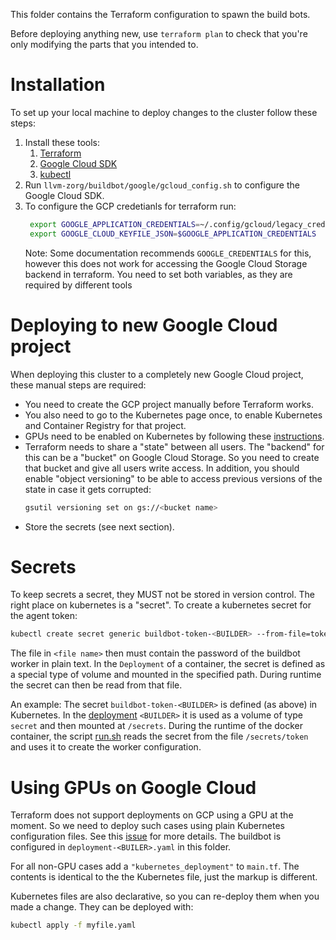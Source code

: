 This folder contains the Terraform configuration to spawn the build bots.

Before deploying anything new, use `terraform plan` to check that you're only 
modifying the parts that you intended to.


# Installation

To set up your local machine to deploy changes to the cluster follow these 
steps:

1. Install these tools:
    1. [Terraform](https://learn.hashicorp.com/terraform/getting-started/install.html)
    1. [Google Cloud SDK](https://cloud.google.com/sdk/install)
    1. [kubectl](https://kubernetes.io/docs/tasks/tools/install-kubectl/)
1. Run `llvm-zorg/buildbot/google/gcloud_config.sh` to configure the Google
   Cloud SDK.
1. To configure the GCP credetianls for terraform run: 
   ```bash
    export GOOGLE_APPLICATION_CREDENTIALS=~/.config/gcloud/legacy_credentials/<your email>/adc.json
    export GOOGLE_CLOUD_KEYFILE_JSON=$GOOGLE_APPLICATION_CREDENTIALS
    ```
    Note: Some documentation recommends `GOOGLE_CREDENTIALS` for this, however
    this does not work for accessing the Google Cloud Storage backend in 
    terraform. You need to set both variables, as they are required by different
    tools

# Deploying to new Google Cloud project

When deploying this cluster to a completely new Google Cloud project, these 
manual steps are required:

* You need to create the GCP project manually before Terraform works.
* You also need to go to the Kubernetes page once, to enable Kubernetes and 
  Container Registry for that project.
* GPUs need to be enabled on Kubernetes by following these
[instructions](https://cloud.google.com/kubernetes-engine/docs/how-to/gpus#installing_drivers).
* Terraform needs to share a "state" between all users. The "backend" for this
  can be a "bucket" on Google Cloud Storage. So you need to create that bucket
  and give all users write access. In addition, you should enable "object
  versioning" to be able to access previous versions of the state in case it
  gets corrupted: 
  ```bash
  gsutil versioning set on gs://<bucket name>
  ````
* Store the secrets (see next section).


# Secrets

To keep secrets a secret, they MUST not be stored in version control. The right
place on kubernetes is a "secret". To create a kubernetes secret for the agent
token: 
```bash
kubectl create secret generic buildbot-token-<BUILDER> --from-file=token=<file name>
```
The file in `<file name>` then must contain the password of the buildbot worker
in plain text. In the `Deployment` of a container, the secret is defined as a 
special type of volume and mounted in the specified path. During runtime the 
secret can then be read from that file.

An example:
The secret `buildbot-token-<BUILDER>` is defined (as above) in Kubernetes. 
In the [deployment](buildbot/google/terraform/main.tf) `<BUILDER>` it is 
used as a volume of type `secret` and then mounted at `/secrets`. During the 
runtime of the docker container, the script 
[run.sh](../docker/buildbot-<BUILDER>/run.sh) reads the secret from the file
`/secrets/token` and uses it to create the worker configuration.


# Using GPUs on Google Cloud

Terraform does not support deployments on GCP using a GPU at the moment.
So we need to deploy such cases using plain Kubernetes configuration files.
See this [issue](https://github.com/terraform-providers/terraform-provider-kubernetes/issues/149) 
for more details.
The buildbot <BUILDER> is configured in `deployment-<BUILER>.yaml` in this
folder. 

For all non-GPU cases add a `"kubernetes_deployment"` to `main.tf`. 
The contents is identical to the the Kubernetes file, just the markup is 
different.

Kubernetes files are also declarative, so you can re-deploy them when you made
a change. They can be deployed with:
```bash
kubectl apply -f myfile.yaml
```
